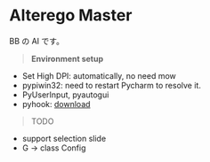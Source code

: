 # Alterego Master
BB の AI です。
 
> **Environment setup**
 - Set High DPI: automatically, no need mow
 - pypiwin32: need to restart Pycharm to resolve it.
 - PyUserInput, pyautogui
 - pyhook: [download](https://www.lfd.uci.edu/~gohlke/pythonlibs/#pyhook)<br/>

> TODO
 - support selection slide
 - G -> class Config
 